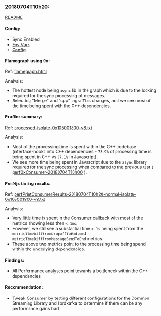 ### 20180704T10h20:

[README](../README.md)

#### Config:

- Sync Enabled
- [Env Vars](./perfEnv.sh)
- [Config](./config.json)

#### Flamegraph using 0x:
Ref: [flamegraph.html](./flamegraph.html)

Analysis:
- The hottest node being `async` lib in the graph which is due to the locking required for the sync processing of messages.
- Selecting "Merge" and "cpp" tags: This changes, and we see most of the time being spent with the C++ dependencies.

#### Profiler summary: 
Ref: [processed-isolate-0x105001800-v8.txt](./processed-isolate-0x105001800-v8.txt)

Analysis:
- Most of the processing time is spent within the C++ codebase (interface-hooks into C++ dependencies - `73.9%` of processing time is being spent in C++ vs `17.1%` in Javascript).
- We see more time being spent in Javascript due to the `async` library required for the sync processing when compared to the previous test ( [perf0xConsumer-20180704T10h00](../perf0xConsumer-20180704T10h00/README.md) ).

#### Perf4js timing results: 
Ref: [perfPrintConsumerResults-20180704T10h20-normal-isolate-0x105001800-v8.txt](./perfPrintConsumerResults-20180704T10h20-normal-isolate-0x105001800-v8.txt)

Analysis:
- Very little time is spent in the Consumer callback with most of the metrics showing less then `< 1ms`.
- However, we still see a substantial time `> 1s` being spent from the `metricTimeDiffFromDropoffToEnd` and `metricTimeDiffFromMessageSendToEnd` metrics.
- These above two metrics point to the processing time being spend within the underlying dependencies.

#### Findings:
- All Performance analyses point towards a bottleneck within the C++ dependencies

#### Recommendation:
- Tweak Consumer by testing different configurations for the Common Streaming Library and librdkafka to determine if there can be any performance gains had.
